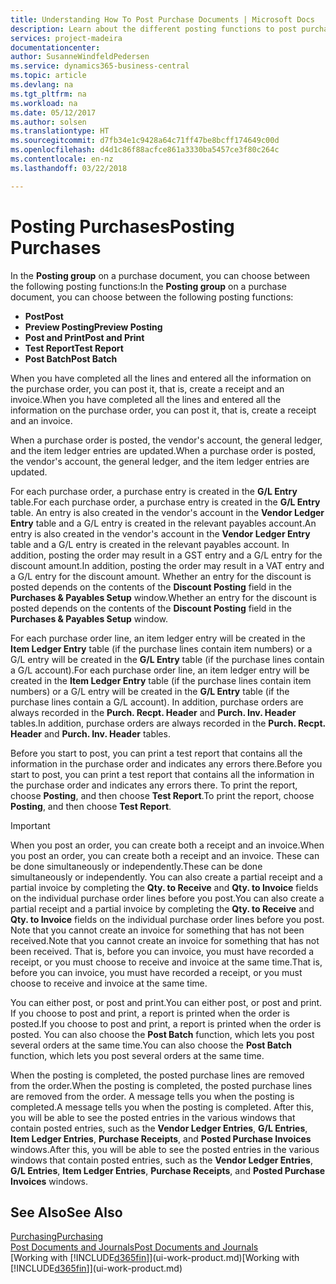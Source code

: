 ```yaml
---
title: Understanding How To Post Purchase Documents | Microsoft Docs
description: Learn about the different posting functions to post purchase documents.
services: project-madeira
documentationcenter: 
author: SusanneWindfeldPedersen
ms.service: dynamics365-business-central
ms.topic: article
ms.devlang: na
ms.tgt_pltfrm: na
ms.workload: na
ms.date: 05/12/2017
ms.author: solsen
ms.translationtype: HT
ms.sourcegitcommit: d7fb34e1c9428a64c71ff47be8bcff174649c00d
ms.openlocfilehash: d4d1c86f88acfce861a3330ba5457ce3f80c264c
ms.contentlocale: en-nz
ms.lasthandoff: 03/22/2018

---
```

# <a name="posting-purchases"></a><span data-ttu-id="0d519-103">Posting Purchases</span><span class="sxs-lookup"><span data-stu-id="0d519-103">Posting Purchases</span></span>
<span data-ttu-id="0d519-104">In the **Posting group** on a purchase document, you can choose between the following posting functions:</span><span class="sxs-lookup"><span data-stu-id="0d519-104">In the **Posting group** on a purchase document, you can choose between the following posting functions:</span></span>

* <span data-ttu-id="0d519-105">**Post**</span><span class="sxs-lookup"><span data-stu-id="0d519-105">**Post**</span></span>
* <span data-ttu-id="0d519-106">**Preview Posting**</span><span class="sxs-lookup"><span data-stu-id="0d519-106">**Preview Posting**</span></span>
* <span data-ttu-id="0d519-107">**Post and Print**</span><span class="sxs-lookup"><span data-stu-id="0d519-107">**Post and Print**</span></span>
* <span data-ttu-id="0d519-108">**Test Report**</span><span class="sxs-lookup"><span data-stu-id="0d519-108">**Test Report**</span></span>
* <span data-ttu-id="0d519-109">**Post Batch**</span><span class="sxs-lookup"><span data-stu-id="0d519-109">**Post Batch**</span></span>

<span data-ttu-id="0d519-110">When you have completed all the lines and entered all the information on the purchase order, you can post it, that is, create a receipt and an invoice.</span><span class="sxs-lookup"><span data-stu-id="0d519-110">When you have completed all the lines and entered all the information on the purchase order, you can post it, that is, create a receipt and an invoice.</span></span>

<span data-ttu-id="0d519-111">When a purchase order is posted, the vendor's account, the general ledger, and the item ledger entries are updated.</span><span class="sxs-lookup"><span data-stu-id="0d519-111">When a purchase order is posted, the vendor's account, the general ledger, and the item ledger entries are updated.</span></span>

<span data-ttu-id="0d519-112">For each purchase order, a purchase entry is created in the **G/L Entry** table.</span><span class="sxs-lookup"><span data-stu-id="0d519-112">For each purchase order, a purchase entry is created in the **G/L Entry** table.</span></span> <span data-ttu-id="0d519-113">An entry is also created in the vendor's account in the **Vendor Ledger Entry** table and a G/L entry is created in the relevant payables account.</span><span class="sxs-lookup"><span data-stu-id="0d519-113">An entry is also created in the vendor's account in the **Vendor Ledger Entry** table and a G/L entry is created in the relevant payables account.</span></span> <span data-ttu-id="0d519-114">In addition, posting the order may result in a GST entry and a G/L entry for the discount amount.</span><span class="sxs-lookup"><span data-stu-id="0d519-114">In addition, posting the order may result in a VAT entry and a G/L entry for the discount amount.</span></span> <span data-ttu-id="0d519-115">Whether an entry for the discount is posted depends on the contents of the **Discount Posting** field in the **Purchases & Payables Setup** window.</span><span class="sxs-lookup"><span data-stu-id="0d519-115">Whether an entry for the discount is posted depends on the contents of the **Discount Posting** field in the **Purchases & Payables Setup** window.</span></span>

<span data-ttu-id="0d519-116">For each purchase order line, an item ledger entry will be created in the **Item Ledger Entry** table (if the purchase lines contain item numbers) or a G/L entry will be created in the **G/L Entry** table (if the purchase lines contain a G/L account).</span><span class="sxs-lookup"><span data-stu-id="0d519-116">For each purchase order line, an item ledger entry will be created in the **Item Ledger Entry** table (if the purchase lines contain item numbers) or a G/L entry will be created in the **G/L Entry** table (if the purchase lines contain a G/L account).</span></span> <span data-ttu-id="0d519-117">In addition, purchase orders are always recorded in the **Purch. Recpt. Header** and **Purch. Inv. Header** tables.</span><span class="sxs-lookup"><span data-stu-id="0d519-117">In addition, purchase orders are always recorded in the **Purch. Recpt. Header** and **Purch. Inv. Header** tables.</span></span>

<span data-ttu-id="0d519-118">Before you start to post, you can print a test report that contains all the information in the purchase order and indicates any errors there.</span><span class="sxs-lookup"><span data-stu-id="0d519-118">Before you start to post, you can print a test report that contains all the information in the purchase order and indicates any errors there.</span></span> <span data-ttu-id="0d519-119">To print the report, choose **Posting**, and then choose **Test Report**.</span><span class="sxs-lookup"><span data-stu-id="0d519-119">To print the report, choose **Posting**, and then choose **Test Report**.</span></span>

> [!IMPORTANT]  
>   <span data-ttu-id="0d519-120">When you post an order, you can create both a receipt and an invoice.</span><span class="sxs-lookup"><span data-stu-id="0d519-120">When you post an order, you can create both a receipt and an invoice.</span></span> <span data-ttu-id="0d519-121">These can be done simultaneously or independently.</span><span class="sxs-lookup"><span data-stu-id="0d519-121">These can be done simultaneously or independently.</span></span> <span data-ttu-id="0d519-122">You can also create a partial receipt and a partial invoice by completing the **Qty. to Receive** and **Qty. to Invoice** fields on the individual purchase order lines before you post.</span><span class="sxs-lookup"><span data-stu-id="0d519-122">You can also create a partial receipt and a partial invoice by completing the **Qty. to Receive** and **Qty. to Invoice** fields on the individual purchase order lines before you post.</span></span> <span data-ttu-id="0d519-123">Note that you cannot create an invoice for something that has not been received.</span><span class="sxs-lookup"><span data-stu-id="0d519-123">Note that you cannot create an invoice for something that has not been received.</span></span> <span data-ttu-id="0d519-124">That is, before you can invoice, you must have recorded a receipt, or you must choose to receive and invoice at the same time.</span><span class="sxs-lookup"><span data-stu-id="0d519-124">That is, before you can invoice, you must have recorded a receipt, or you must choose to receive and invoice at the same time.</span></span>

<span data-ttu-id="0d519-125">You can either post, or post and print.</span><span class="sxs-lookup"><span data-stu-id="0d519-125">You can either post, or post and print.</span></span> <span data-ttu-id="0d519-126">If you choose to post and print, a report is printed when the order is posted.</span><span class="sxs-lookup"><span data-stu-id="0d519-126">If you choose to post and print, a report is printed when the order is posted.</span></span> <span data-ttu-id="0d519-127">You can also choose the **Post Batch** function, which lets you post several orders at the same time.</span><span class="sxs-lookup"><span data-stu-id="0d519-127">You can also choose the **Post Batch** function, which lets you post several orders at the same time.</span></span>

<span data-ttu-id="0d519-128">When the posting is completed, the posted purchase lines are removed from the order.</span><span class="sxs-lookup"><span data-stu-id="0d519-128">When the posting is completed, the posted purchase lines are removed from the order.</span></span> <span data-ttu-id="0d519-129">A message tells you when the posting is completed.</span><span class="sxs-lookup"><span data-stu-id="0d519-129">A message tells you when the posting is completed.</span></span> <span data-ttu-id="0d519-130">After this, you will be able to see the posted entries in the various windows that contain posted entries, such as the **Vendor Ledger Entries**, **G/L Entries**, **Item Ledger Entries**, **Purchase Receipts**, and **Posted Purchase Invoices** windows.</span><span class="sxs-lookup"><span data-stu-id="0d519-130">After this, you will be able to see the posted entries in the various windows that contain posted entries, such as the **Vendor Ledger Entries**, **G/L Entries**, **Item Ledger Entries**, **Purchase Receipts**, and **Posted Purchase Invoices** windows.</span></span>

## <a name="see-also"></a><span data-ttu-id="0d519-131">See Also</span><span class="sxs-lookup"><span data-stu-id="0d519-131">See Also</span></span>
[<span data-ttu-id="0d519-132">Purchasing</span><span class="sxs-lookup"><span data-stu-id="0d519-132">Purchasing</span></span>](purchasing-manage-purchasing.md)  
[<span data-ttu-id="0d519-133">Post Documents and Journals</span><span class="sxs-lookup"><span data-stu-id="0d519-133">Post Documents and Journals</span></span>](ui-post-documents-journals.md)  
<span data-ttu-id="0d519-134">[Working with [!INCLUDE[d365fin](includes/d365fin_md.md)]](ui-work-product.md)</span><span class="sxs-lookup"><span data-stu-id="0d519-134">[Working with [!INCLUDE[d365fin](includes/d365fin_md.md)]](ui-work-product.md)</span></span>


